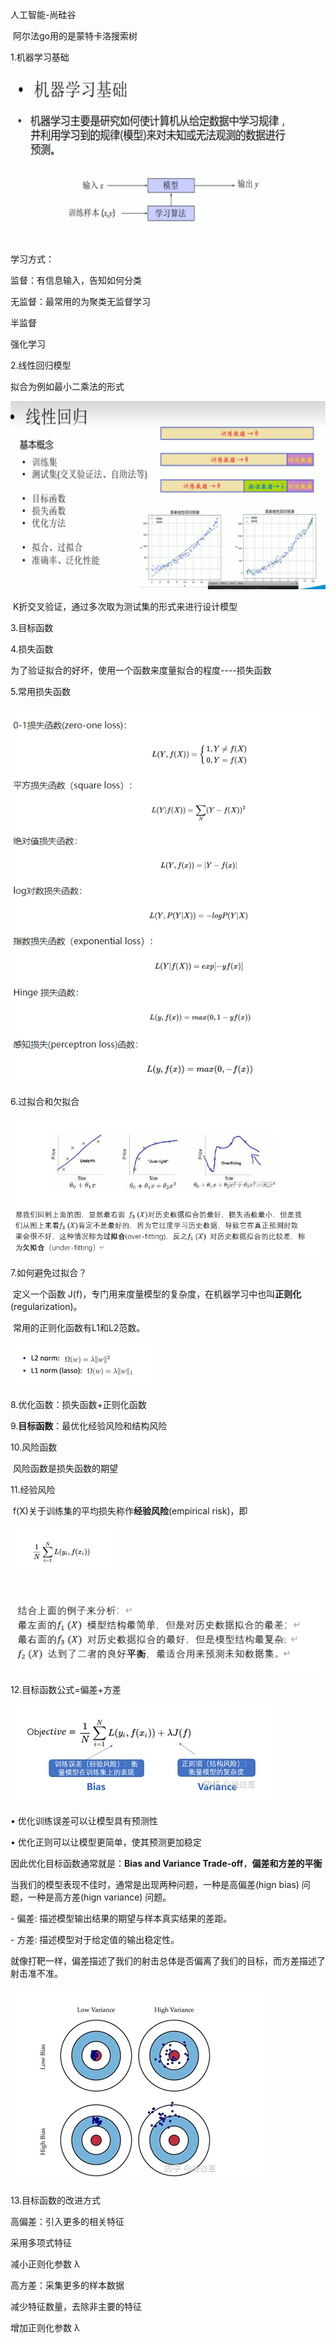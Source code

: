 人工智能-尚硅谷

​	阿尔法go用的是蒙特卡洛搜索树

1.机器学习基础

![image-20221128190925219](人工智能-尚硅谷.assets/image-20221128190925219.png)

学习方式：

监督：有信息输入，告知如何分类

无监督：最常用的为聚类无监督学习

半监督

强化学习

2.线性回归模型

拟合为例如最小二乘法的形式

![image-20221128204823030](人工智能-尚硅谷.assets/image-20221128204823030.png)

​	K折交叉验证，通过多次取为测试集的形式来进行设计模型

3.目标函数

4.损失函数

为了验证拟合的好坏，使用一个函数来度量拟合的程度----损失函数

5.常用损失函数

![image-20221128205522936](人工智能-尚硅谷.assets/image-20221128205522936.png)

6.过拟合和欠拟合

![image-20221128205947111](人工智能-尚硅谷.assets/image-20221128205947111.png)

7.如何避免过拟合？

​	定义一个函数 J(f)，专门用来度量模型的复杂度，在机器学习中也叫**正则化**(regularization)。

​	常用的正则化函数有L1和L2范数。

​	![image-20221128210716358](人工智能-尚硅谷.assets/image-20221128210716358.png)

8.优化函数：损失函数+正则化函数

9.**目标函数**：最优化经验风险和结构风险

10.风险函数

​	风险函数是损失函数的期望

11.经验风险

​	f(X)关于训练集的平均损失称作**经验风险**(empirical risk)，即

​	![image-20221128210905175](人工智能-尚硅谷.assets/image-20221128210905175.png)

​	![image-20221128211011543](人工智能-尚硅谷.assets/image-20221128211011543.png)

12.目标函数公式=偏差+方差

​	![image-20221128211116247](人工智能-尚硅谷.assets/image-20221128211116247.png)

• 优化训练误差可以让模型具有预测性

• 优化正则可以让模型更简单，使其预测更加稳定

因此优化目标函数通常就是：**Bias and Variance Trade-off**，**偏差和方差的平衡**

当我们的模型表现不佳时，通常是出现两种问题，一种是高偏差(hign bias) 问题，一种是高方差(hign variance) 问题。

\- 偏差: 描述模型输出结果的期望与样本真实结果的差距。

\- 方差: 描述模型对于给定值的输出稳定性。

就像打靶一样，偏差描述了我们的射击总体是否偏离了我们的目标，而方差描述了射击准不准。

![image-20221128211150270](人工智能-尚硅谷.assets/image-20221128211150270.png)

13.目标函数的改进方式

高偏差：引入更多的相关特征

采用多项式特征

减小正则化参数 λ



高方差：采集更多的样本数据

减少特征数量，去除非主要的特征

增加正则化参数 λ